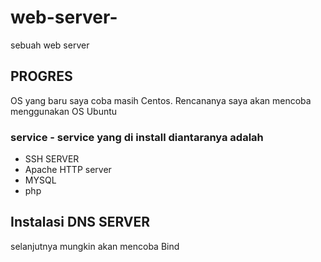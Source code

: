 # web-server-
sebuah web server 

## PROGRES
OS yang baru saya coba masih Centos. Rencananya saya akan mencoba menggunakan OS Ubuntu  

### service - service yang di install diantaranya adalah
- SSH SERVER
- Apache HTTP server
- MYSQL
- php

## Instalasi DNS SERVER
selanjutnya mungkin akan mencoba 
Bind

